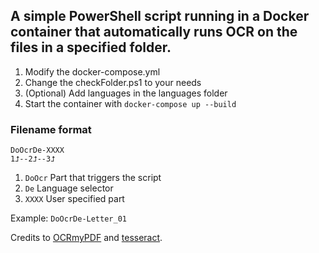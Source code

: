 ## A simple PowerShell script running in a Docker container that automatically runs OCR on the files in a specified folder.

1. Modify the docker-compose.yml
2. Change the checkFolder.ps1 to your needs
3. (Optional) Add languages in the languages folder
4. Start the container with `docker-compose up --build`

### Filename format
`DoOcrDe-XXXX`  
`1⮥--2⮥--3⮥`

1. `DoOcr` Part that triggers the script  
2. `De` Language selector  
3. `XXXX` User specified part  

Example:
`DoOcrDe-Letter_01`


Credits to [OCRmyPDF](https://github.com/ocrmypdf/OCRmyPDF) and [tesseract](https://github.com/tesseract-ocr/tesseract).
